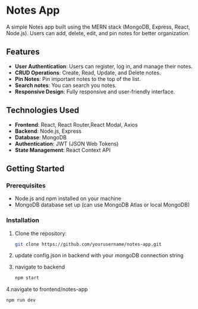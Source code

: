 # Notes App

A simple Notes app built using the MERN stack (MongoDB, Express, React, Node.js). Users can add, delete, edit, and pin notes for better organization.

## Features

- **User Authentication**: Users can register, log in, and manage their notes.
- **CRUD Operations**: Create, Read, Update, and Delete notes.
- **Pin Notes**: Pin important notes to the top of the list.
- **Search notes**: You can search you notes.
- **Responsive Design**: Fully responsive and user-friendly interface.

## Technologies Used

- **Frontend**: React, React Router,React Modal, Axios
- **Backend**: Node.js, Express
- **Database**: MongoDB
- **Authentication**: JWT (JSON Web Tokens)
- **State Management**: React Context API

## Getting Started

### Prerequisites

- Node.js and npm installed on your machine
- MongoDB database set up (can use MongoDB Atlas or local MongoDB)

### Installation

1. Clone the repository:

   ```bash
   git clone https://github.com/yourusername/notes-app.git

2. update config.json in backend with your mongoDB connection string
3. navigate to backend

   ```bash
   npm start
   
4.navigate to frontend/notes-app

   ```bash
   npm run dev

